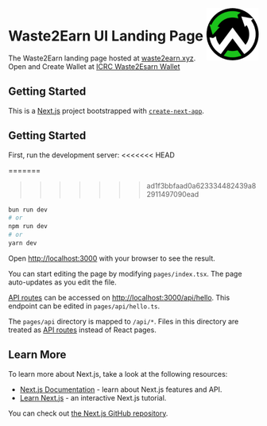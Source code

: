 <img src="https://github.com/Wastopia/waste2earn-landing/blob/main/public/assets/logo-150.png" alt="W2e-logo" align="right" width="105" />

# Waste2Earn UI Landing Page

The Waste2Earn landing page hosted at [waste2earn.xyz](https://waste2earn.xyz).
Open and Create Wallet at [ICRC Waste2Esarn Wallet](https://hm7ne-saaaa-aaaao-qezaq-cai.icp0.io/)

## Getting Started

This is a [Next.js](https://nextjs.org/) project bootstrapped with [`create-next-app`](https://github.com/vercel/next.js/tree/canary/packages/create-next-app).

## Getting Started

First, run the development server:
<<<<<<< HEAD
<!-- Hello Everyone-->
=======
<!-- Hello World. -->
>>>>>>> ad1f3bbfaad0a623334482439a82911497090ead
```bash
bun run dev
# or
npm run dev
# or
yarn dev
```
<!-- Landing schedule -->
Open [http://localhost:3000](http://localhost:3000) with your browser to see the result.

You can start editing the page by modifying `pages/index.tsx`. The page auto-updates as you edit the file.

[API routes](https://nextjs.org/docs/api-routes/introduction) can be accessed on [http://localhost:3000/api/hello](http://localhost:3000/api/hello). This endpoint can be edited in `pages/api/hello.ts`.

The `pages/api` directory is mapped to `/api/*`. Files in this directory are treated as [API routes](https://nextjs.org/docs/api-routes/introduction) instead of React pages.

## Learn More

To learn more about Next.js, take a look at the following resources:

- [Next.js Documentation](https://nextjs.org/docs) - learn about Next.js features and API.
- [Learn Next.js](https://nextjs.org/learn) - an interactive Next.js tutorial.

You can check out [the Next.js GitHub repository](https://github.com/vercel/next.js/).
